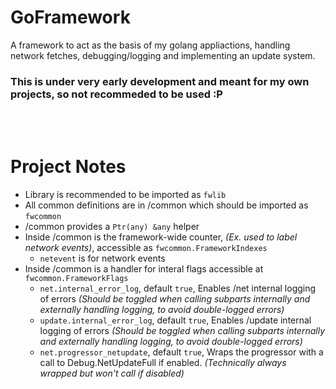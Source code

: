 # GoFramework
A framework to act as the basis of my golang appliactions, handling network fetches, debugging/logging and implementing an update system.

### This is under very early development and meant for my own projects, so not recommeded to be used :P
<br><br>

# Project Notes
- Library is recommended to be imported as `fwlib`
- All common definitions are in /common which should be imported as `fwcommon`
- /common provides a `Ptr(any) &any` helper
- Inside /common is the framework-wide counter, *(Ex. used to label network events)*, accessible as `fwcommon.FrameworkIndexes`
    - `netevent` is for network events
- Inside /common is a handler for interal flags accessible at `fwcommon.FrameworkFlags`
    - `net.internal_error_log`, default `true`, Enables /net internal logging of errors *(Should be toggled when calling subparts internally and externally handling logging, to avoid double-logged errors)*
    - `update.internal_error_log`, default `true`, Enables /update internal logging of errors *(Should be toggled when calling subparts internally and externally handling logging, to avoid double-logged errors)*
    - `net.progressor_netupdate`, default `true`, Wraps the progressor with a call to Debug.NetUpdateFull if enabled. *(Technically always wrapped but won't call if disabled)*